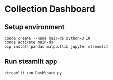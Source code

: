 # Collection Dashboard

## Setup environment
```
conda create --name main-ds python=3.10
conda activate main-ds
pip install pandas matplotlib jupyter streamlit
```

## Run steamlit app
```
streamlit run Dashboard.py
```

